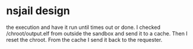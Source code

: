 # nsjail design

the execution and have it run until times out or done. I checked /chroot/output.elf from outside the sandbox and send it to a cache. Then I reset the chroot. From the cache I send it back to the requester.
